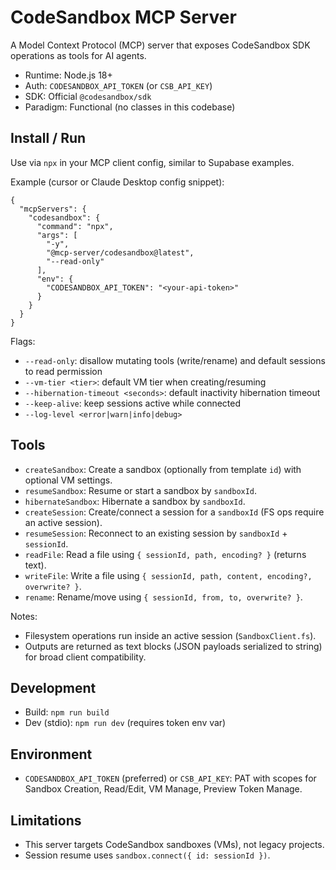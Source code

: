 # CodeSandbox MCP Server

A Model Context Protocol (MCP) server that exposes CodeSandbox SDK operations as tools for AI agents.

- Runtime: Node.js 18+
- Auth: `CODESANDBOX_API_TOKEN` (or `CSB_API_KEY`)
- SDK: Official `@codesandbox/sdk`
- Paradigm: Functional (no classes in this codebase)

## Install / Run

Use via `npx` in your MCP client config, similar to Supabase examples.

Example (cursor or Claude Desktop config snippet):

```
{
  "mcpServers": {
    "codesandbox": {
      "command": "npx",
      "args": [
        "-y",
        "@mcp-server/codesandbox@latest",
        "--read-only"
      ],
      "env": {
        "CODESANDBOX_API_TOKEN": "<your-api-token>"
      }
    }
  }
}
```

Flags:
- `--read-only`: disallow mutating tools (write/rename) and default sessions to read permission
- `--vm-tier <tier>`: default VM tier when creating/resuming
- `--hibernation-timeout <seconds>`: default inactivity hibernation timeout
- `--keep-alive`: keep sessions active while connected
- `--log-level <error|warn|info|debug>`

## Tools

- `createSandbox`: Create a sandbox (optionally from template `id`) with optional VM settings.
- `resumeSandbox`: Resume or start a sandbox by `sandboxId`.
- `hibernateSandbox`: Hibernate a sandbox by `sandboxId`.
- `createSession`: Create/connect a session for a `sandboxId` (FS ops require an active session).
- `resumeSession`: Reconnect to an existing session by `sandboxId` + `sessionId`.
- `readFile`: Read a file using `{ sessionId, path, encoding? }` (returns text).
- `writeFile`: Write a file using `{ sessionId, path, content, encoding?, overwrite? }`.
- `rename`: Rename/move using `{ sessionId, from, to, overwrite? }`.

Notes:
- Filesystem operations run inside an active session (`SandboxClient.fs`).
- Outputs are returned as text blocks (JSON payloads serialized to string) for broad client compatibility.

## Development

- Build: `npm run build`
- Dev (stdio): `npm run dev` (requires token env var)

## Environment

- `CODESANDBOX_API_TOKEN` (preferred) or `CSB_API_KEY`: PAT with scopes for Sandbox Creation, Read/Edit, VM Manage, Preview Token Manage.

## Limitations

- This server targets CodeSandbox sandboxes (VMs), not legacy projects.
- Session resume uses `sandbox.connect({ id: sessionId })`.

